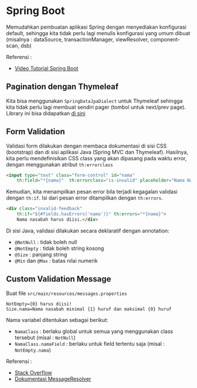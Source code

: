 # Spring Boot #

Memudahkan pembuatan aplikasi Spring dengan menyediakan konfigurasi default, sehingga kita tidak perlu lagi menulis konfigurasi yang umum dibuat (misalnya : dataSource, transactionManager, viewResolver, component-scan, dsb)

Referensi :
* [Video Tutorial Spring Boot](https://www.youtube.com/watch?v=45UzMUE35QI&list=PL9oC_cq7OYbwPnEqUpUkbTVZEnqfD8n3e)

## Pagination dengan Thymeleaf ##

Kita bisa menggunakan `SpringDataJpaDialect` untuk Thymeleaf sehingga kita tidak perlu lagi membuat sendiri pager (tombol untuk next/prev page). Library ini bisa didapatkan [di sini](https://github.com/jpenren/thymeleaf-spring-data-dialect)

## Form Validation ##

Validasi form dilakukan dengan membaca dokumentasi di sisi CSS (bootstrap) dan di sisi aplikasi Java (Spring MVC dan Thymeleaf). Hasilnya, kita perlu mendefinisikan CSS class yang akan dipasang pada waktu error, dengan menggunakan atribut `th:errorclass`

```html
<input type="text" class="form-control" id="nama"
	th:field="*{nama}"  th:errorclass="is-invalid" placeholder="Nama Nasabah">
```

Kemudian, kita menampilkan pesan error bila terjadi kegagalan validasi dengan `th:if`. Isi dari pesan error ditampilkan dengan `th:errors`.

```html
<div class="invalid-feedback"
	th:if="${#fields.hasErrors('nama')}" th:errors="*{nama}">
	Nama nasabah harus diisi.</div>
```

Di sisi Java, validasi dilakukan secara deklaratif dengan annotation:

* `@NotNull` : tidak boleh null
* `@NotEmpty` : tidak boleh string kosong
* `@Size` : panjang string
* `@Min` dan `@Max` : batas nilai numerik

## Custom Validation Message ##

Buat file `src/main/resources/messages.properties`

```
NotEmpty={0} harus diisi!
Size.nama=Nama nasabah minimal {1} huruf dan maksimal {0} huruf
```

Nama variabel ditentukan sebagai berikut:

* `NamaClass` : berlaku global untuk semua yang menggunakan class tersebut (misal : `NotNull`)
* `NamaClass.namaField` : berlaku untuk field tertentu saja (misal : `NotEmpty.nama`)

Referensi :
* [Stack Overflow](https://stackoverflow.com/a/20422857)
* [Dokumentasi MessageResolver](https://docs.spring.io/spring-framework/docs/4.3.10.RELEASE/javadoc-api/org/springframework/validation/DefaultMessageCodesResolver.html)
